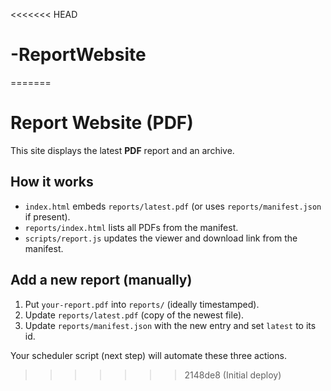 <<<<<<< HEAD
# -ReportWebsite
=======
# Report Website (PDF)

This site displays the latest **PDF** report and an archive.

## How it works
- `index.html` embeds `reports/latest.pdf` (or uses `reports/manifest.json` if present).
- `reports/index.html` lists all PDFs from the manifest.
- `scripts/report.js` updates the viewer and download link from the manifest.

## Add a new report (manually)
1. Put `your-report.pdf` into `reports/` (ideally timestamped).
2. Update `reports/latest.pdf` (copy of the newest file).
3. Update `reports/manifest.json` with the new entry and set `latest` to its id.

Your scheduler script (next step) will automate these three actions.
>>>>>>> 2148de8 (Initial deploy)
